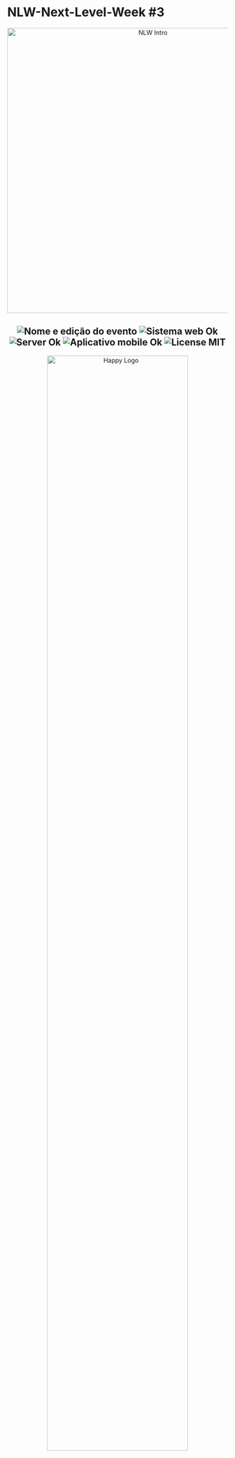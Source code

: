 # NLW-Next-Level-Week #3

<p align="center">
  <img src="https://raw.githubusercontent.com/shyoutarou/NLW-Next-Level-Week-3/master/.github/demo.gif" alt="NLW Intro" width="650px" />
</p>

<h2 align="center">
  <img src="https://img.shields.io/badge/Next%20Level%20Week-%233-lightblue?style=for-the-badge" alt="Nome e edição do evento" />
  <img src="https://img.shields.io/badge/web%3F-OK-lightblue?style=for-the-badge" alt="Sistema web Ok" />
  <img src="https://img.shields.io/badge/server%3F-OK-lightblue?style=for-the-badge" alt="Server Ok" />
  <img src="https://img.shields.io/badge/Mobile%3F-OK-lightblue?style=for-the-badge" alt="Aplicativo mobile Ok" />
  <img src="https://img.shields.io/badge/License-MIT-lightblue?style=for-the-badge" alt="License MIT" />

</h2>

<p align="center">
  <img src="https://raw.githubusercontent.com/shyoutarou/NLW-Next-Level-Week-3/master/.github/HappyLogo.png" alt="Happy Logo" width="80%" />
</p>

## 📌 Index

- [Sobre o projeto](#-sobre-o-projeto)
- [Screenshots](#-screenshots)
- [Techs](#-techs)
- [Instalação e Start](#-instalação-e-start)
   - [Clonagem](#clonagem)
   - [Web](#web)
   - [Server](#server)
- [Contribuições](#-contribuições)
- [License](#-license)

## ❔ Sobre o projeto

Durante o evento Next Level Week #3, foi desenvolvido a projeto Happy, que é uma plataforma de visita a orfanatos, conectando pacientes com volutanriado para realizar visitas online, tendo um mapa para vários serviços que acolhem Crianças e Adolescentes com seus horários disponíveis para que os pacientes possam receber visitas de maneira adequada. Trazendo uma representação e homenagem para o dia das crianças, que é comemorado no dia 12 de outubro no Brasil.

O projeto está sendo desenvolvido na [Next Level Week 3](https://nextlevelweek.com/inscricao/3). 

## 🧐 Motivo

Desenvolvimento do projeto Next Level Week 3, desenvolvido pela Rocketseat.

### Days

<details>
  <summary>Dia 12/10: Acelerando sua evolução</summary>
<blockquote>

- Apresentação do projeto
- Conceitos de back-end, front-end e API
- O que é React e por que utilizar?
- Por que vamos usar Typescript?
- Criando projeto com ReacJS
- Componentes, JSX e propriedades
- Trabalhando com rotas
- Criando a landing page
- Criando Mapa Page
</blockquote>
</details>
<details>
  <summary>Dia 13/10: Olhando as oportunidades</summary>
<blockquote>

- Criando projeto com Node.js
- Rotas parâmetros e métodos HTTP
- Configurando banco de dados
- Criando tabelas no banco
- Criando orfanato sem imagem
- Abstraindo em controller
- Listando orfanatos
- Detalhe do orfanato
- Upload de imagens
- Trabalhando com views
- Lidando com exceções
- Validação de dados
</blockquote>
</details>
<details>
  <summary>Dia 14/10: A escolha da stack</summary>
<blockquote>

- Finalizando página do mapa
- Abstraindo componentes
- Conectando Front-End e Back-End
- Listando orfanatos no mapa
- Detalhe do orfanato
- Criação de um orfanato
</blockquote>
</details>
<details>
  <summary>Dia 15/10: Até 2 anos em 2 meses</summary>
<blockquote>

- Conceitos de React Native
- Por que vamos usar Expo
- Diferenças pro ReactJS
- Criando tela de mapa
- Trabalhando com rotas 
</blockquote>
</details>
<details>
  <summary>Dia 16/10: A milha extra</summary>
<blockquote>

- Criando fluxo de cadastro de orfanato 
- Criando componente Header 
- Adicionando telas faltantes
- Conectando Front-End e Back-End
- Detalhe do orfanato
- Criando orfanato
- Desafios
- TabNine
</blockquote>
</details>

## 📸 Screenshots

### Web Interface com ReactJS

<p align="center">
  <img src="https://raw.githubusercontent.com/shyoutarou/NLW-Next-Level-Week-3/master/.github/demo_web.gif" alt="Happy Web" width="100%" />
</p>

### Mobile Interface com React Native

<p align="center">
  <img src="https://raw.githubusercontent.com/shyoutarou/NLW-Next-Level-Week-3/master/.github/demo_mobile.gif" alt="Happy Mobiel" width="28%" />
</p>

<h2 align="left"> 📥 Figma layout available for download at: </h2>
<p align="left">
  <a title="Ir para Figma Web" alt="Ir para Figma Web" href="https://www.figma.com/file/mDEbnoojksG4w8sOxmudh3/Happy-Web/duplicate">Figma web </a>
  <br/>
  <a title="Ir para Figma Mobile" alt="Ir para Figma Mobile" href="https://www.figma.com/file/X27FfVxAgy9f5IFa7ONlph/Happy-Mobile/duplicate?node-id=0%3A1">Figma Mobile</a>
</p>

### ***Utilitários***

- Protótipo: **[Figma](https://www.figma.com/)** 
- Editor: **[Visual Studio Code](https://code.visualstudio.com/)** 
- Banco de Dados: **[SQLite3](https://marketplace.visualstudio.com/items?itemName=alexcvzz.vscode-sqlite)**
- Teste de API: **[Insomnia](https://insomnia.rest/)**
- Ícones: **[Feather Icons](https://feathericons.com/)**
- Fontes: **[Nunito](https://fonts.google.com/specimen/Nunito)**

### 🛠 Days e Techs

| Dia | Descriçao | tecnologias |
|:---:|---------|:-----------:|
|  **12/10**  |**Acelerando sua evolução**| ![npm](https://img.shields.io/npm/v/react?color=black&label=React&logo=react)  ![npm](https://img.shields.io/npm/v/typescript?color=black&label=Typescript&logo=typescript&logoColor=blue) |
|  **13/10**  |**Olhando as oportunidades**| ![npm](https://img.shields.io/npm/v/typeorm?color=black&label=multer&logo=multer&logoColor=lightblue)  ![npm](https://img.shields.io/npm/v/typeorm?color=black&label=typeorm&logo=wolfram&logoColor=orange)           |
|  **14/10**  |**A escolha da stack**|    ![npm](https://img.shields.io/npm/v/axios?color=black&label=Axios&logo=insomnia&logoColor=purple)   ![npm](https://img.shields.io/npm/v/sqlite3?color=black&label=Sqlite3&logo=sqlite&logoColor=Blue)     |
|  **15/10**  | **Até 2 anos em 2 meses**|   ![npm](https://img.shields.io/npm/v/react-native?color=black&label=React-Native&logo=react) ![npm](https://img.shields.io/npm/v/expo?color=black&label=Expo&logo=expo)            |
|  **16/10**  | **A milha extra** | ![npm](https://img.shields.io/npm/v/express?color=black&label=Express&logo=node.js) ![npm](https://img.shields.io/npm/v/typeorm?color=black&label=yup&logo=yup&logoColor=yellow) 


## ⚙ Instalação e Start

Certifique-se de que tenha o `Node.js` e um gerenciador de dependências em seu ambiente antes de seguir os passos abaixo.

Para instalar e startar a plataforma Happy, use `npm` ou `yarn`:

### Clonagem

Primeiro, clone o repositório para seu ambiente:

```bash
> git clone https://github.com/shyoutarou/NLW-Next-Level-Week-3.git 
```

Depois, entre no repositório clonado e no diretório correspondente ao que quer testar (web, server).
Logo após, insira os seguintes comandos no seu terminal para cada diretório respectivamente:

### Como executar o projeto

Podemos considerar este projeto como sendo divido em três partes:

Back End (pasta server) Front End (pasta web) Mobile (pasta mobile)

💡 Tanto o Front End quanto o Mobile precisam que o Back End esteja sendo executado para funcionar.

### 💻 Executar Projeto Web

```bash
# Entra no diretório "web"
> cd ./aulas/aula3/web

# Instala todas as dependências
> yarn install or npm install

# Starta o servidor web para a plataforma Happy
> yarn start  or npm run start

# Será startado em `http://localhost:3000`
```
### 📦 Executar Server API REST

```bash
# Entra no diretório "server"
> cd ./aulas/aula2/server

# Instala todas as dependências
> yarn install or npm install

# Execute migrations
> yarn knex:migrate

# Start o servidor web para a plataforma Happy
> yarn start  or npm run start

# Será startado em `http://localhost:3333`
```

### 📱 Executar Projeto Mobile

```bash
# Go into the repository
$ cd ./aulas/aula5/mobile

# Install dependencies
$ yarn install or npm install

# Run
$ yarn start or npm run start

# Expo will open, just scan the qrcode on terminal or expo page

# If some problem with fonts, execute:
$ expo install expo-font @expo-google-fonts/nunito 
```

## 🐛 Issues

Sinta-se à vontade para registrar um novo problema com o respectivo título e descrição no repositório Happy. Se você já encontrou uma solução para seu problema, adoraria revisar sua solicitação de pull!

## 🤝 Contribuições

Siga os passos abaixo para contribuir:

1. Faça o *fork* do projeto (<https://github.com/shyoutarou/NLW-Next-Level-Week-3>)

2. Clone o seu *fork* para sua maquína (`git clone https://github.com/user_name/NLW-Next-Level-Week-3.git`)

3. Crie uma *branch* para realizar sua modificação (`git checkout -b feature/name_new_feature`)

4. Adicione suas modificações e faça o *commit* (`git commit -m "Descreva sua modificação"`)

5. *Push* (`git push origin feature/name_new_feature`)

6. Crie um novo *Pull Request*

7. Pronto, agora só aguardar a análise 🚀 

## 📜 License

O projeto lançado em 2020 sobre a licença [MIT](./LICENSE) ❤️ 

Made with ♥ by Shyoutarou

Gostou? Deixe uma estrelinha para ajudar o projeto ⭐

 


